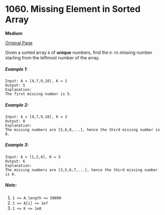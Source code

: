 # 1060. Missing Element in Sorted Array

**Medium**

[Original Page](https://leetcode.com/problems/missing-element-in-sorted-array/)

Given a sorted array `A` of __unique__ numbers, find the `K-th` missing number starting from the leftmost number of the array.

##### Example 1:
```
Input: A = [4,7,9,10], K = 1
Output: 5
Explanation: 
The first missing number is 5.
```

##### Example 2: 
```
Input: A = [4,7,9,10], K = 3
Output: 8
Explanation: 
The missing numbers are [5,6,8,...], hence the third missing number is 8.
```

##### Example 3:
```
Input: A = [1,2,4], K = 3
Output: 6
Explanation: 
The missing numbers are [3,5,6,7,...], hence the third missing number is 6.
```

##### Note:
1. `1 <= A.length <= 50000`
2. `1 <= A[i] <= 1e7`
3. `1 <= K <= 1e8`
